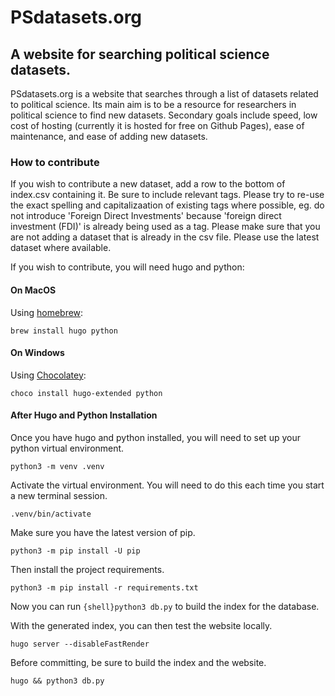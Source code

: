# PSdatasets.org

## A website for searching political science datasets.

PSdatasets.org is a website that searches through a list of datasets related to political science. Its main aim is to be a resource for researchers in political science to find new datasets. Secondary goals include speed, low cost of hosting (currently it is hosted for free on Github Pages), ease of maintenance, and ease of adding new datasets.

### How to contribute

If you wish to contribute a new dataset, add a row to the bottom of index.csv containing it. Be sure to include relevant tags. Please try to re-use the exact spelling and capitalizaation of existing tags where possible, eg. do not introduce 'Foreign Direct Investments' because 'foreign direct investment (FDI)' is already being used as a tag. Please make sure that you are not adding a dataset that is already in the csv file. Please use the latest dataset where available.

If you wish to contribute, you will need hugo and python:

#### On MacOS

Using [homebrew](https://brew.sh):

```{shell}
brew install hugo python
```

#### On Windows

Using [Chocolatey](https://chocolatey.org):

```{shell}
choco install hugo-extended python
```

#### After Hugo and Python Installation

Once you have hugo and python installed, you will need to set up your python virtual environment.

```{shell}
python3 -m venv .venv
```

Activate the virtual environment. You will need to do this each time you start a new terminal session.

```{shell}
.venv/bin/activate
```

Make sure you have the latest version of pip.

```{shell}
python3 -m pip install -U pip
```

Then install the project requirements.

```{shell}
python3 -m pip install -r requirements.txt
```

Now you can run `{shell}python3 db.py` to build the index for the database.

With the generated index, you can then test the website locally.

```{shell}
hugo server --disableFastRender
```

Before committing, be sure to build the index and the website.

```{shell}
hugo && python3 db.py
```
